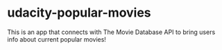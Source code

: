 # udacity-popular-movies
This is an app that connects with The Movie Database API to bring users info about current popular movies!
